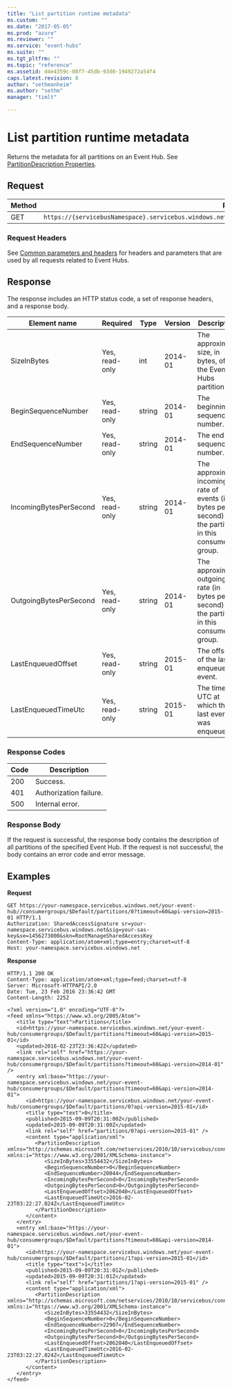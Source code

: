```yaml
---
title: "List partition runtime metadata"
ms.custom: ""
ms.date: "2017-05-05"
ms.prod: "azure"
ms.reviewer: ""
ms.service: "event-hubs"
ms.suite: ""
ms.tgt_pltfrm: ""
ms.topic: "reference"
ms.assetid: d4e4359c-08f7-45db-93d0-1949272a54f4
caps.latest.revision: 8
author: "sethmanheim"
ms.author: "sethm"
manager: "timlt"

---
```


# List partition runtime metadata

Returns the metadata for all partitions on an Event Hub. See [PartitionDescription Properties](/dotnet/api/microsoft.servicebus.messaging.partitiondescription).  
  
## Request  
  
|Method|Request URI|  
|------------|-----------------|  
|GET|`https://{servicebusNamespace}.servicebus.windows.net/{eventHubPath}/consumergroups/{consumergroupName}/partitions`|  
  
### Request Headers  

See [Common parameters and headers](event-hubs-management-rest.md#bk_common) for headers and parameters that are used by all requests related to Event Hubs.  
  
## Response  

The response includes an HTTP status code, a set of response headers, and a response body.  
  
|Element name|Required|Type|Version|Description|  
|------------------|--------------|----------|-------------|-----------------|  
|SizeInBytes|Yes, read-only|int|2014-01|The approximate size, in bytes, of the Event Hubs partition.|  
|BeginSequenceNumber|Yes, read-only|string|2014-01|The beginning sequence number.|  
|EndSequenceNumber|Yes, read-only|string|2014-01|The end sequence number.|  
|IncomingBytesPerSecond|Yes, read-only|string|2014-01|The approximate incoming rate of events (in bytes per second) for the partition in this consumer group.|  
|OutgoingBytesPerSecond|Yes, read-only|string|2014-01|The approximate outgoing rate (in bytes per second) for the partition in this consumer group.|  
|LastEnqueuedOffset|Yes, read-only|string|2015-01|The offset of the last enqueued event.|  
|LastEnqueuedTimeUtc|Yes, read-only|string|2015-01|The time in UTC at which the last event was enqueued.|  
  
### Response Codes  
  
|Code|Description|  
|----------|-----------------|  
|200|Success.|  
|401|Authorization failure.|  
|500|Internal error.|  
  
### Response Body  

If the request is successful, the response body contains the description of all partitions of the specified Event Hub. If the request is not successful, the body contains an error code and error message.  
  
## Examples  

**Request**  
  
```  
GET https://your-namespace.servicebus.windows.net/your-event-hub//consumergroups/$Default/partitions/0?timeout=60&api-version=2015-01 HTTP/1.1  
Authorization: SharedAccessSignature sr=your-namespace.servicebus.windows.net&sig=your-sas-key&se=1456273000&skn=RootManageSharedAccessKey  
Content-Type: application/atom+xml;type=entry;charset=utf-8  
Host: your-namespace.servicebus.windows.net  
```  
  
**Response**  
  
```  
HTTP/1.1 200 OK  
Content-Type: application/atom+xml;type=feed;charset=utf-8  
Server: Microsoft-HTTPAPI/2.0  
Date: Tue, 23 Feb 2016 23:36:42 GMT  
Content-Length: 2252  
  
<?xml version="1.0" encoding="UTF-8"?>  
<feed xmlns="https://www.w3.org/2005/Atom">  
   <title type="text">Partitions</title>  
   <id>https://your-namespace.servicebus.windows.net/your-event-hub/consumergroups/$Default/partitions?timeout=60&api-version=2015-01</id>  
   <updated>2016-02-23T23:36:42Z</updated>  
   <link rel="self" href="https://your-namespace.servicebus.windows.net/your-event-hub/consumergroups/$Default/partitions?timeout=60&api-version=2014-01" />  
   <entry xml:base="https://your-namespace.servicebus.windows.net/your-event-hub/consumergroups/$Default/partitions?timeout=60&api-version=2014-01">  
      <id>https://your-namespace.servicebus.windows.net/your-event-hub/consumergroups/$Default/partitions/0?api-version=2015-01</id>  
      <title type="text">0</title>  
      <published>2015-09-09T20:31:00Z</published>  
      <updated>2015-09-09T20:31:00Z</updated>  
      <link rel="self" href="partitions/0?api-version=2015-01" />  
      <content type="application/xml">  
         <PartitionDescription xmlns="http://schemas.microsoft.com/netservices/2010/10/servicebus/connect" xmlns:i="https://www.w3.org/2001/XMLSchema-instance">  
            <SizeInBytes>33554432</SizeInBytes>  
            <BeginSequenceNumber>0</BeginSequenceNumber>  
            <EndSequenceNumber>20044</EndSequenceNumber>  
            <IncomingBytesPerSecond>0</IncomingBytesPerSecond>  
            <OutgoingBytesPerSecond>0</OutgoingBytesPerSecond>  
            <LastEnqueuedOffset>2062040</LastEnqueuedOffset>  
            <LastEnqueuedTimeUtc>2016-02-23T03:22:27.024Z</LastEnqueuedTimeUtc>  
         </PartitionDescription>  
      </content>  
   </entry>  
   <entry xml:base="https://your-namespace.servicebus.windows.net/your-event-hub/consumergroups/$Default/partitions?timeout=60&api-version=2014-01">  
      <id>https://your-namespace.servicebus.windows.net/your-event-hub/consumergroups/$Default/partitions/1?api-version=2015-01</id>  
      <title type="text">1</title>  
      <published>2015-09-09T20:31:01Z</published>  
      <updated>2015-09-09T20:31:01Z</updated>  
      <link rel="self" href="partitions/1?api-version=2015-01" />  
      <content type="application/xml">  
         <PartitionDescription xmlns="http://schemas.microsoft.com/netservices/2010/10/servicebus/connect" xmlns:i="https://www.w3.org/2001/XMLSchema-instance">  
            <SizeInBytes>33554432</SizeInBytes>  
            <BeginSequenceNumber>0</BeginSequenceNumber>  
            <EndSequenceNumber>22907</EndSequenceNumber>  
            <IncomingBytesPerSecond>0</IncomingBytesPerSecond>  
            <OutgoingBytesPerSecond>0</OutgoingBytesPerSecond>  
            <LastEnqueuedOffset>2062040</LastEnqueuedOffset>  
            <LastEnqueuedTimeUtc>2016-02-23T03:22:27.024Z</LastEnqueuedTimeUtc>  
         </PartitionDescription>  
      </content>  
   </entry>  
</feed>  
  
```
